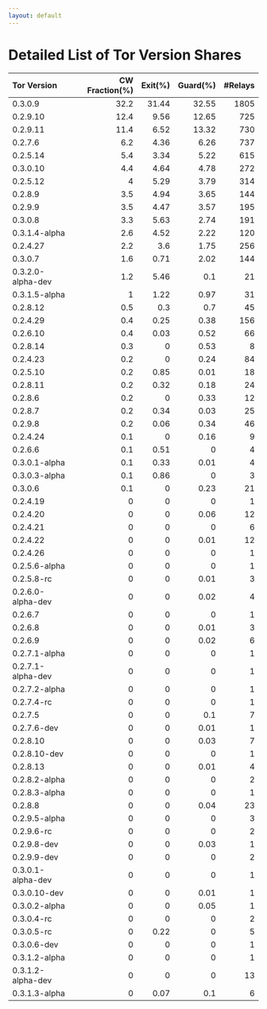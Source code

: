 ```yaml
---
layout: default
---
```



# Detailed List of Tor Version Shares

| Tor Version       |   CW Fraction(%) |   Exit(%) |   Guard(%) |   #Relays |
|:------------------|-----------------:|----------:|-----------:|----------:|
| 0.3.0.9           |             32.2 |     31.44 |      32.55 |      1805 |
| 0.2.9.10          |             12.4 |      9.56 |      12.65 |       725 |
| 0.2.9.11          |             11.4 |      6.52 |      13.32 |       730 |
| 0.2.7.6           |              6.2 |      4.36 |       6.26 |       737 |
| 0.2.5.14          |              5.4 |      3.34 |       5.22 |       615 |
| 0.3.0.10          |              4.4 |      4.64 |       4.78 |       272 |
| 0.2.5.12          |              4   |      5.29 |       3.79 |       314 |
| 0.2.8.9           |              3.5 |      4.94 |       3.65 |       144 |
| 0.2.9.9           |              3.5 |      4.47 |       3.57 |       195 |
| 0.3.0.8           |              3.3 |      5.63 |       2.74 |       191 |
| 0.3.1.4-alpha     |              2.6 |      4.52 |       2.22 |       120 |
| 0.2.4.27          |              2.2 |      3.6  |       1.75 |       256 |
| 0.3.0.7           |              1.6 |      0.71 |       2.02 |       144 |
| 0.3.2.0-alpha-dev |              1.2 |      5.46 |       0.1  |        21 |
| 0.3.1.5-alpha     |              1   |      1.22 |       0.97 |        31 |
| 0.2.8.12          |              0.5 |      0.3  |       0.7  |        45 |
| 0.2.4.29          |              0.4 |      0.25 |       0.38 |       156 |
| 0.2.6.10          |              0.4 |      0.03 |       0.52 |        66 |
| 0.2.8.14          |              0.3 |      0    |       0.53 |         8 |
| 0.2.4.23          |              0.2 |      0    |       0.24 |        84 |
| 0.2.5.10          |              0.2 |      0.85 |       0.01 |        18 |
| 0.2.8.11          |              0.2 |      0.32 |       0.18 |        24 |
| 0.2.8.6           |              0.2 |      0    |       0.33 |        12 |
| 0.2.8.7           |              0.2 |      0.34 |       0.03 |        25 |
| 0.2.9.8           |              0.2 |      0.06 |       0.34 |        46 |
| 0.2.4.24          |              0.1 |      0    |       0.16 |         9 |
| 0.2.6.6           |              0.1 |      0.51 |       0    |         4 |
| 0.3.0.1-alpha     |              0.1 |      0.33 |       0.01 |         4 |
| 0.3.0.3-alpha     |              0.1 |      0.86 |       0    |         3 |
| 0.3.0.6           |              0.1 |      0    |       0.23 |        21 |
| 0.2.4.19          |              0   |      0    |       0    |         1 |
| 0.2.4.20          |              0   |      0    |       0.06 |        12 |
| 0.2.4.21          |              0   |      0    |       0    |         6 |
| 0.2.4.22          |              0   |      0    |       0.01 |        12 |
| 0.2.4.26          |              0   |      0    |       0    |         1 |
| 0.2.5.6-alpha     |              0   |      0    |       0    |         1 |
| 0.2.5.8-rc        |              0   |      0    |       0.01 |         3 |
| 0.2.6.0-alpha-dev |              0   |      0    |       0.02 |         4 |
| 0.2.6.7           |              0   |      0    |       0    |         1 |
| 0.2.6.8           |              0   |      0    |       0.01 |         3 |
| 0.2.6.9           |              0   |      0    |       0.02 |         6 |
| 0.2.7.1-alpha     |              0   |      0    |       0    |         1 |
| 0.2.7.1-alpha-dev |              0   |      0    |       0    |         1 |
| 0.2.7.2-alpha     |              0   |      0    |       0    |         1 |
| 0.2.7.4-rc        |              0   |      0    |       0    |         1 |
| 0.2.7.5           |              0   |      0    |       0.1  |         7 |
| 0.2.7.6-dev       |              0   |      0    |       0.01 |         1 |
| 0.2.8.10          |              0   |      0    |       0.03 |         7 |
| 0.2.8.10-dev      |              0   |      0    |       0    |         1 |
| 0.2.8.13          |              0   |      0    |       0.01 |         4 |
| 0.2.8.2-alpha     |              0   |      0    |       0    |         2 |
| 0.2.8.3-alpha     |              0   |      0    |       0    |         1 |
| 0.2.8.8           |              0   |      0    |       0.04 |        23 |
| 0.2.9.5-alpha     |              0   |      0    |       0    |         3 |
| 0.2.9.6-rc        |              0   |      0    |       0    |         2 |
| 0.2.9.8-dev       |              0   |      0    |       0.03 |         1 |
| 0.2.9.9-dev       |              0   |      0    |       0    |         2 |
| 0.3.0.1-alpha-dev |              0   |      0    |       0    |         1 |
| 0.3.0.10-dev      |              0   |      0    |       0.01 |         1 |
| 0.3.0.2-alpha     |              0   |      0    |       0.05 |         1 |
| 0.3.0.4-rc        |              0   |      0    |       0    |         2 |
| 0.3.0.5-rc        |              0   |      0.22 |       0    |         5 |
| 0.3.0.6-dev       |              0   |      0    |       0    |         1 |
| 0.3.1.2-alpha     |              0   |      0    |       0    |         1 |
| 0.3.1.2-alpha-dev |              0   |      0    |       0    |        13 |
| 0.3.1.3-alpha     |              0   |      0.07 |       0.1  |         6 |